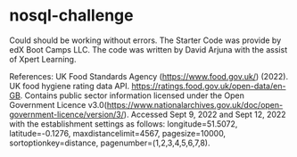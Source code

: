 # nosql-challenge

Could should be working without errors. The Starter Code was provide by edX Boot Camps LLC. The code was written by David Arjuna with the assist of Xpert Learning. 

References: UK Food Standards Agency (https://www.food.gov.uk/) (2022). UK food hygiene rating data API. https://ratings.food.gov.uk/open-data/en-GB. Contains public sector information licensed under the Open Government Licence v3.0(https://www.nationalarchives.gov.uk/doc/open-government-licence/version/3/). Accessed Sept 9, 2022 and Sept 12, 2022 with the establishment settings as follows: longitude=51.5072, latitude=-0.1276, maxdistancelimit=4567, pagesize=10000, sortoptionkey=distance, pagenumber=(1,2,3,4,5,6,7,8).
